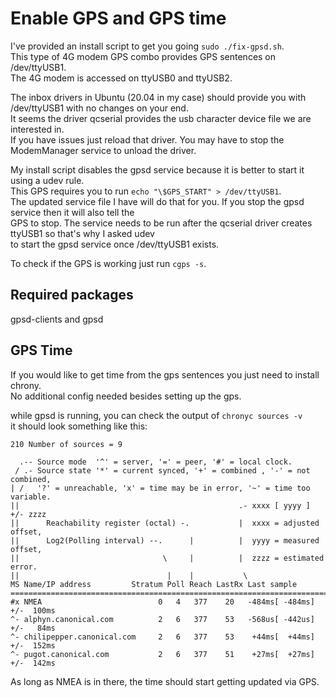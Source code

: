 # Enable GPS and GPS time
I've provided an install script to get you going `sudo ./fix-gpsd.sh`.  
This type of 4G modem GPS combo provides GPS sentences on /dev/ttyUSB1.  
The 4G modem is accessed on ttyUSB0 and ttyUSB2.  

The inbox drivers in Ubuntu (20.04 in my case) should provide you with /dev/ttyUSB1 with no changes on your end.  
It seems the driver qcserial provides the usb character device file we are interested in.  
If you have issues just reload that driver. You may have to stop the ModemManager service to unload the driver.  

My install script disables the gpsd service because it is better to start it using a udev rule.  
This GPS requires you to run `echo "\$GPS_START" > /dev/ttyUSB1`.  
The updated service file I have will do that for you. If you stop the gpsd service then it will also tell the  
GPS to stop.
The service needs to be run after the qcserial driver creates ttyUSB1 so that's why I asked udev  
to start the gpsd service once /dev/ttyUSB1 exists.  

To check if the GPS is working just run `cgps -s`.

## Required packages
gpsd-clients and gpsd

## GPS Time
If you would like to get time from the gps sentences you just need to install chrony.  
No additional config needed besides setting up the gps.  

while gpsd is running, you can check the output of `chronyc sources -v`  
it should look something like this:  
```
210 Number of sources = 9

  .-- Source mode  '^' = server, '=' = peer, '#' = local clock.
 / .- Source state '*' = current synced, '+' = combined , '-' = not combined,
| /   '?' = unreachable, 'x' = time may be in error, '~' = time too variable.
||                                                 .- xxxx [ yyyy ] +/- zzzz
||      Reachability register (octal) -.           |  xxxx = adjusted offset,
||      Log2(Polling interval) --.      |          |  yyyy = measured offset,
||                                \     |          |  zzzz = estimated error.
||                                 |    |           \
MS Name/IP address         Stratum Poll Reach LastRx Last sample
===============================================================================
#x NMEA                          0   4   377    20   -484ms[ -484ms] +/-  100ms
^- alphyn.canonical.com          2   6   377    53   -568us[ -442us] +/-   84ms
^- chilipepper.canonical.com     2   6   377    53    +44ms[  +44ms] +/-  152ms
^- pugot.canonical.com           2   6   377    51    +27ms[  +27ms] +/-  142ms
```
As long as NMEA is in there, the time should start getting updated via GPS.
